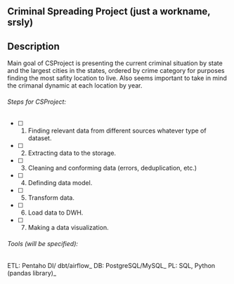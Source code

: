 ## Criminal Spreading Project (just a workname, srsly)

## Description

Main goal of CSProject is presenting the current criminal situation by state and the largest cities in the states, ordered by crime category for purposes finding the most safity location to live.
Also seems important to take in mind the crimanal dynamic at each location by year.

###### Steps for CSProject:

- [ ] 1. Finding relevant data from different sources whatever type of dataset.
- [ ] 2. Extracting data to the storage.
- [ ] 3. Cleaning and conforming data (errors, deduplication, etc.) 
- [ ] 4. Definding data model.
- [ ] 5. Transform data.
- [ ] 6. Load data to DWH.
- [ ] 7. Making a data visualization.

###### Tools (will be specified):

ETL: Pentaho DI/ dbt/airflow_
DB: PostgreSQL/MySQL_
PL: SQL, Python (pandas library)_